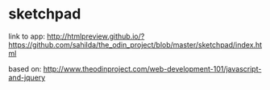 sketchpad
=========
link to app: http://htmlpreview.github.io/?https://github.com/sahilda/the_odin_project/blob/master/sketchpad/index.html

based on: http://www.theodinproject.com/web-development-101/javascript-and-jquery

